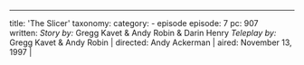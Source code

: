---
title: 'The Slicer'
taxonomy:
    category:
        - episode
episode: 7 
pc: 907         
written: _Story by:_ Gregg Kavet & Andy Robin & Darin Henry _Teleplay by:_ Gregg Kavet & Andy Robin |
directed: Andy Ackerman                  |
aired: November 13, 1997              |
